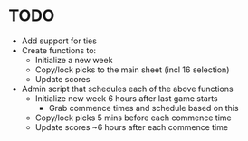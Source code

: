 # TODO
<!-- - Create methods for 2 Odds endpoints: scores, events -->
<!-- - test the methods -->
- Add support for ties
- Create functions to:
    - Initialize a new week
    - Copy/lock picks to the main sheet (incl 16 selection)
    - Update scores
- Admin script that schedules each of the above functions
    - Initialize new week 6 hours after last game starts
        - Grab commence times and schedule based on this
    - Copy/lock picks 5 mins before each commence time
    - Update scores ~6 hours after each commence time